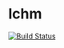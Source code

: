 lchm
==========

[![Build Status](https://travis-ci.com/eggachecat/lchm.svg?branch=master)](https://travis-ci.com/eggachecat/lchm)